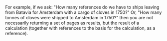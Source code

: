 For example, if we ask: "How many references do we have to ships leaving from Batavia for Amsterdam with a cargo of cloves in 1750?" Or, "How many tonnes of cloves were shipped to Amsterdam in 1750?" then you are not necessarily returning a set of pages as results, but the result of a calculation (together with references to the basis for the calculation, as a reference).